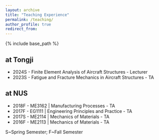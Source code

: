 ```yaml
---
layout: archive
title: "Teaching Experience"
permalink: /teaching/
author_profile: true
redirect_from:
---
```


{% include base_path %}

## at Tongji
- 2024S - Finite Element Analysis of Aircraft Structures - Lecturer
- 2023S - Fatigue and Fracture Mechanics in Aircraft Structures - TA

## at NUS
- 2018F - ME3162 &#124; Manufacturing Processes - TA
- 2017F - EG1111 &#124; Engineering Principles and Practice - TA
- 2017S - ME2114 &#124; Mechanics of Materials - TA
- 2016F - ME2113 &#124; Mechanics of Materials - TA

S\~Spring Semester; F\~Fall Semester
